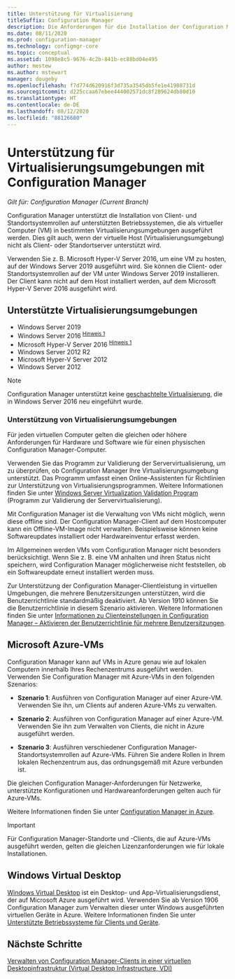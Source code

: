 ```yaml
---
title: Unterstützung für Virtualisierung
titleSuffix: Configuration Manager
description: Die Anforderungen für die Installation der Configuration Manager-Client- und Standortsystemrollen in einer Virtualisierungsumgebung.
ms.date: 08/11/2020
ms.prod: configuration-manager
ms.technology: configmgr-core
ms.topic: conceptual
ms.assetid: 1098e8c5-9676-4c2b-841b-ec88bd04e495
author: mestew
ms.author: mstewart
manager: dougeby
ms.openlocfilehash: f7d774d620916f3d735a3545db5fe1e41988731d
ms.sourcegitcommit: d225ccaa67ebee444002571dc8f289624db80d10
ms.translationtype: HT
ms.contentlocale: de-DE
ms.lasthandoff: 08/12/2020
ms.locfileid: "88126680"
---
```

# <a name="support-for-virtualization-environments-with-configuration-manager"></a>Unterstützung für Virtualisierungsumgebungen mit Configuration Manager

*Gilt für: Configuration Manager (Current Branch)*

Configuration Manager unterstützt die Installation von Client- und Standortsystemrollen auf unterstützten Betriebssystemen, die als virtueller Computer (VM) in bestimmten Virtualisierungsumgebungen ausgeführt werden. Dies gilt auch, wenn der virtuelle Host (Virtualisierungsumgebung) nicht als Client- oder Standortserver unterstützt wird.

Verwenden Sie z. B. Microsoft Hyper-V Server 2016, um eine VM zu hosten, auf der Windows Server 2019 ausgeführt wird. Sie können die Client- oder Standortsystemrollen auf der VM unter Windows Server 2019 installieren. Der Client kann nicht auf dem Host installiert werden, auf dem Microsoft Hyper-V Server 2016 ausgeführt wird.

## <a name="virtualization-environments"></a>Unterstützte Virtualisierungsumgebungen

- Windows Server 2019  
- Windows Server 2016 <sup>[Hinweis 1](#bkmk_note1)</sup>  
- Microsoft Hyper-V Server 2016 <sup>[Hinweis 1](#bkmk_note1)</sup>  
- Windows Server 2012 R2  
- Microsoft Hyper-V Server 2012  
- Windows Server 2012  

<a name="bkmk_note1"></a>

> [!NOTE]
> Configuration Manager unterstützt keine [geschachtelte Virtualisierung](https://docs.microsoft.com/windows-server/virtualization/hyper-v/What-s-new-in-Hyper-V-on-Windows#nested-virtualization-new), die in Windows Server 2016 neu eingeführt wurde.

### <a name="virtualization-environment-support"></a>Unterstützung von Virtualisierungsumgebungen

Für jeden virtuellen Computer gelten die gleichen oder höhere Anforderungen für Hardware und Software wie für einen physischen Configuration Manager-Computer.

Verwenden Sie das Programm zur Validierung der Servervirtualisierung, um zu überprüfen, ob Configuration Manager Ihre Virtualisierungsumgebung unterstützt. Das Programm umfasst einen Online-Assistenten für Richtlinien zur Unterstützung von Virtualisierungsprogrammen. Weitere Informationen finden Sie unter [Windows Server Virtualization Validation Program](https://www.windowsservercatalog.com/svvp.aspx) (Programm zur Validierung der Servervirtualisierung).

Mit Configuration Manager ist die Verwaltung von VMs nicht möglich, wenn diese offline sind. Der Configuration Manager-Client auf dem Hostcomputer kann ein Offline-VM-Image nicht verwalten. Beispielsweise können keine Softwareupdates installiert oder Hardwareinventur erfasst werden.

Im Allgemeinen werden VMs vom Configuration Manager nicht besonders berücksichtigt. Wenn Sie z. B. eine VM anhalten und ihren Status nicht speichern, wird Configuration Manager möglicherweise nicht feststellen, ob ein Softwareupdate erneut installiert werden muss.

Zur Unterstützung der Configuration Manager-Clientleistung in virtuellen Umgebungen, die mehrere Benutzersitzungen unterstützen, wird die Benutzerrichtlinie standardmäßig deaktiviert. Ab Version 1910 können Sie die Benutzerrichtlinie in diesem Szenario aktivieren. Weitere Informationen finden Sie unter [Informationen zu Clienteinstellungen in Configuration Manager – Aktivieren der Benutzerrichtlinie für mehrere Benutzersitzungen](../../clients/deploy/about-client-settings.md#enable-user-policy-for-multiple-user-sessions).

## <a name="microsoft-azure-vms"></a><a name="bkmk_Azure"></a> Microsoft Azure-VMs

Configuration Manager kann auf VMs in Azure genau wie auf lokalen Computern innerhalb Ihres Rechenzentrums ausgeführt werden. Verwenden Sie Configuration Manager mit Azure-VMs in den folgenden Szenarios:

- **Szenario 1**: Ausführen von Configuration Manager auf einer Azure-VM. Verwenden Sie ihn, um Clients auf anderen Azure-VMs zu verwalten.

- **Szenario 2**: Ausführen von Configuration Manager auf einer Azure-VM. Verwenden Sie ihn zum Verwalten von Clients, die nicht in Azure ausgeführt werden.

- **Szenario 3**: Ausführen verschiedener Configuration Manager-Standortsystemrollen auf Azure-VMs. Führen Sie andere Rollen in Ihrem lokalen Rechenzentrum aus, das ordnungsgemäß mit Azure verbunden ist.

Die gleichen Configuration Manager-Anforderungen für Netzwerke, unterstützte Konfigurationen und Hardwareanforderungen gelten auch für Azure-VMs.

Weitere Informationen finden Sie unter [Configuration Manager in Azure](../../understand/configuration-manager-on-azure.md).

> [!IMPORTANT]
> Für Configuration Manager-Standorte und -Clients, die auf Azure-VMs ausgeführt werden, gelten die gleichen Lizenzanforderungen wie für lokale Installationen.

## <a name="windows-virtual-desktop"></a>Windows Virtual Desktop

[Windows Virtual Desktop](https://docs.microsoft.com/azure/virtual-desktop/) ist ein Desktop- und App-Virtualisierungsdienst, der auf Microsoft Azure ausgeführt wird. Verwenden Sie ab Version 1906 Configuration Manager zum Verwalten dieser unter Windows ausgeführten virtuellen Geräte in Azure. Weitere Informationen finden Sie unter [Unterstützte Betriebssysteme für Clients und Geräte](supported-operating-systems-for-clients-and-devices.md#windows-virtual-desktop).

## <a name="next-steps"></a>Nächste Schritte

[Verwalten von Configuration Manager-Clients in einer virtuellen Desktopinfrastruktur (Virtual Desktop Infrastructure, VDI)](../../clients/deploy/plan/considerations-for-managing-clients-in-a-vdi.md)